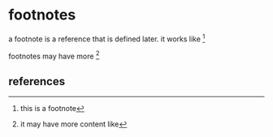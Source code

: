 # footnotes

a footnote is a reference that is defined later. it works like [^this]

footnotes may have more [^content]

## references

[^this]: this is a footnote

[^content]: it may have more content like
